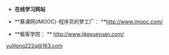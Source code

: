 * **在线学习网站**    

* **慕课网(IMOOC)-程序员的梦工厂： **http://www.imooc.com/    

* **极客学院： ** http://www.jikexueyuan.com/     

yulilong222q@163.com